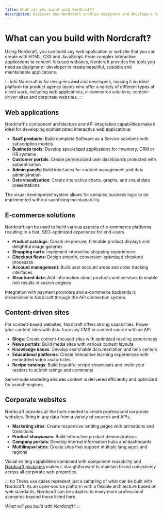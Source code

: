 ```yaml
---
title: What can you build with Nordcraft?
description: Discover how Nordcraft enables designers and developers to build scalable web applications, e-commerce solutions, content sites, corporate websites, and more. Learn about real-world examples of what you can create with Nordcraft's Web Development Engine.
---
```


# What can you build with Nordcraft?

Using Nordcraft, you can build any web application or website that you can create with HTML, CSS and JavaScript. From complex interactive applications to content-focused websites, Nordcraft provides the tools you need as designer or developer to create beautiful, scalable and maintainable applications.

::: info
Nordcraft is for designers **and** and developers, making it an ideal platform for product agency teams who offer a variety of different types of client work, including web applications, e-commerce solutions, content-driven sites and corporate websites.
:::

## Web applications

Nordcraft's component architecture and API integration capabilities make it ideal for developing sophisticated interactive web applications:

- **SaaS products**: Build complete Software as a Service solutions with subscription models
- **Business tools**: Develop specialized applications for inventory, CRM or HR systems
- **Customer portals**: Create personalized user dashboards protected with authentication
- **Admin panels**: Build interfaces for content management and data administration
- **Data visualization**: Create interactive charts, graphs, and visual data presentations

The visual development system allows for complex business logic to be implemented without sacrificing maintainability.

## E-commerce solutions

Nordcraft can be used to build various aspects of e-commerce platforms resulting in a fast, SEO-optimized experience for end-users.

- **Product catalogs**: Create responsive, filterable product displays and delightful image galleries
- **Shopping carts**: Implement interactive shopping experiences
- **Checkout flows**: Design smooth, conversion-optimized checkout processes
- **Account management**: Build user account areas and order tracking interfaces
- **Structured data**: Add information about products and services to enable rich results in search engines

Integration with payment providers and e-commerce backends is streamlined in Nordcraft through the API connection system.

## Content-driven sites

For content-based websites, Nordcraft offers strong capabilities. Power your content sites with data from any CMS or content source with an API.

- **Blogs**: Create content-focused sites with optimized reading experiences
- **News portals**: Build media sites with various content layouts
- **Knowledge bases**: Develop searchable documentation and help centers
- **Educational platforms**: Create interactive learning experiences with embedded video and articles
- **Recipe catalogs**: Build beautiful recipe showcases and invite your readers to submit ratings and comments

Server-side rendering ensures content is delivered efficiently and optimized for search engines.

## Corporate websites

Nordcraft provides all the tools needed to create professional corporate websites. Bring in any data from a variety of sources and APIs.

- **Marketing sites**: Create responsive landing pages with animations and transitions
- **Product showcases**: Build interactive product demonstrations
- **Company portals**: Develop internal information hubs and dashboards
- **Multilingual sites**: Create sites that support multiple languages and regions

Visual editing capabilities combined with component reusability and [Nordcraft packages](/packages/overview) makes it straightforward to maintain brand consistency across all corporate web properties.

::: tip
These use cases represent just a sampling of what can be built with Nordcraft. As an open-source platform with a flexible architecture based on web standards, Nordcraft can be adapted to many more professional scenarios beyond those listed here.

*What will you build with Nordcraft?*
:::
